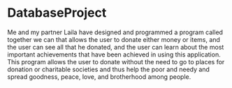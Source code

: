 # DatabaseProject
Me and my partner Laila have designed and programmed a program called together we can that allows the user to donate either money or items, and the user can see all that he donated, and the user can learn about the most important achievements that have been achieved in using this application. This program allows the user to donate without the need to go to places for donation or charitable societies and thus help the poor and needy and spread goodness, peace, love, and brotherhood among people.
